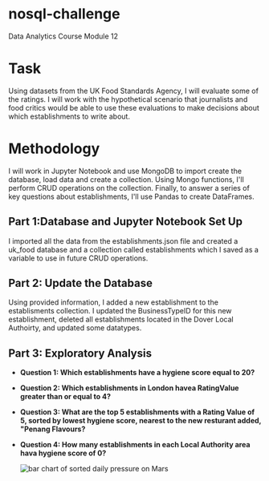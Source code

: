 # nosql-challenge
Data Analytics Course Module 12

# Task
Using datasets from the UK Food Standards Agency, I will evaluate some of the ratings. I will work with the hypothetical scenario that journalists and food critics would be able to use these evaluations to make decisions about which establishments to write about.

# Methodology
I will work in Jupyter Notebook and use MongoDB to import create the database, load data and create a collection. Using Mongo functions, I'll perform CRUD operations on the collection. Finally, to answer a series of key questions about establishments, I'll use Pandas to create DataFrames.

## Part 1:Database and Jupyter Notebook Set Up
I imported all the data from the establishments.json file and created a uk_food database and a collection called establishments which I saved as a variable to use in future CRUD operations.

## Part 2: Update the Database
Using provided information, I added a new establishment to the establisments collection. I updated the BusinessTypeID for this new establishment, deleted all establishments located in the Dover Local Authoirty, and updated some datatypes.

## Part 3: Exploratory Analysis

- **Question 1: Which establishments have a hygiene score equal to 20?**  
- **Question 2: Which establishments in London havea RatingValue greater than or equal to 4?**
- **Question 3: What are the top 5 establishments with a Rating Value of 5, sorted by lowest hygiene score, nearest to the new resturant added, "Penang Flavours?**    
- **Question 4: How many establishments in each Local Authority area hava hygiene score of 0?** 

    
    ![bar chart of sorted daily pressure on Mars](images/avg_pressure_monthly.png)

